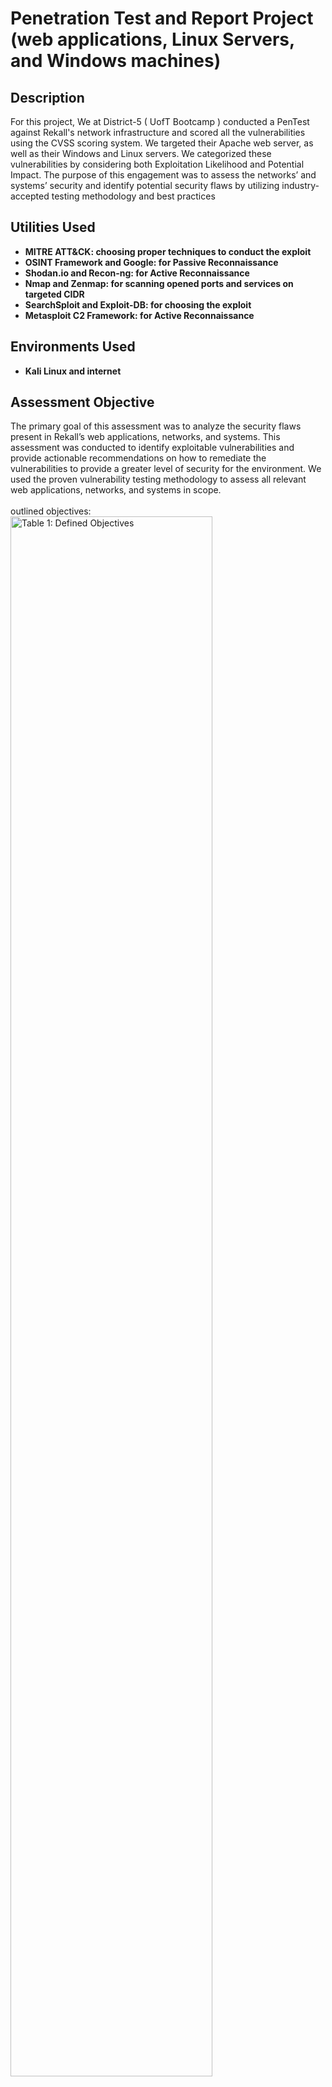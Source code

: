 <h1>Penetration Test and Report Project (web applications, Linux Servers, and Windows machines)


<h2>Description</h2>
For this project, We at District-5 ( UofT Bootcamp ) conducted a PenTest against Rekall's network infrastructure and scored all the vulnerabilities using the CVSS scoring system. We targeted their Apache web server, as well as their Windows and Linux servers. We categorized these vulnerabilities by considering both Exploitation Likelihood and Potential Impact. The purpose of this engagement was to assess the networks’ and systems’ security and identify potential security flaws by utilizing industry-accepted
testing methodology and best practices  


<h2>Utilities Used</h2>

- <b>MITRE ATT&CK: choosing proper techniques to conduct the exploit</b> 
- <b>OSINT Framework and Google: for Passive Reconnaissance</b>
- <b>Shodan.io and Recon-ng: for Active Reconnaissance</b>
- <b>Nmap and Zenmap: for scanning opened ports and services on targeted CIDR</b>
- <b>SearchSploit and Exploit-DB: for choosing the exploit</b>
- <b>Metasploit C2 Framework: for Active Reconnaissance</b>
  
<h2>Environments Used </h2>

- <b>Kali Linux and internet</b> 

<h2>Assessment Objective</h2>
The primary goal of this assessment was to analyze the security flaws present in Rekall’s
web applications, networks, and systems. This assessment was conducted to identify exploitable
vulnerabilities and provide actionable recommendations on how to remediate the vulnerabilities to
provide a greater level of security for the environment.
We used the proven vulnerability testing methodology to assess all relevant web applications,
networks, and systems in scope.
<br />
<br />
outlined objectives:
<br />
<img src="https://i.imgur.com/4nbUBI8.png" height="80%" width="80%" alt="Table 1: Defined Objectives"/>
<br />
<br />
<br />
<br />
<h2>Penetration Testing Methodology</h2>

<p align="center">
  
📜Reconnaissance: 
<br />
<br />
The internal team did assessments by checking for any passive (open source) data through leveraging OSINT platform and Google. And the Active Recon has been conducted by using tools
such as Zenmap, Shodan.io, and Recon-ng. We opted out this step since UofT Bootcamp provided us for all the necessary information- this was an example of "White Box" PenTest.
<img src="https://i.imgur.com/dCEpYeF.png" height="80%" width="80%" />
<br />
<br />
📜Identification of Vulnerabilities and Services: <br/>
<br />
Weused custom, private, and public tools such as Metasploit, hashcat, and Nmap to gain perspective
of the network security from a hacker’s point of view. These methods provide Rekall with an
understanding of the risks that threaten its information, and also the strengths and weaknesses of
the current controls protecting those systems. The results were achieved by mapping the network
architecture, identifying hosts and services, enumerating network and system-level vulnerabilities,
attempting to discover unexpected hosts within the environment, and eliminating false positives that
might have arisen from scanning.
<br />
<br />
📜Vulnerability Exploitation: <br/>
<br />
My normal process was to both manually test each identified vulnerability and use automated tools to
exploit these issues. Exploitation of a vulnerability was defined as any action we performed that gave me
unauthorized access to the system or the sensitive data.<br />
<br />
📜Reporting: <br/>
<br />
Once exploitation is completed and the assessors have completed their objectives, or have done
everything possible within the allotted time, the assessment team writes the report, which is the final
deliverable to the customer.<br />
<br />
📜Scope: <br/>
<br />
Prior to any assessment activities, Rekall and the assessment team will identify targeted systems
with a defined range or list of network IP addresses. 
In-scope and excluded IP addresses and ranges are listed below.
<br />
<br />

Prior to any assessment activities, Rekall and the assessment team will identify targeted systems
with a defined range or list of network IP addresses. The assessment team will work directly with the
Rekall POC to determine which network ranges are in-scope for the scheduled assessment.
It is Rekall’s responsibility to ensure that IP addresses identified as in-scope are actually controlled
by Rekall and are hosted in Rekall-owned facilities (i.e., are not hosted by an external organization).
In-scope and excluded IP addresses and ranges are listed below.
<br />
<br />
📜Grading Methodology: 
<br />
<br />
Each finding was classified according to its severity, reflecting the risk each such vulnerability may
pose to the business processes implemented by the application, based on the following criteria:
Critical: Immediate threat to key business processes.
<br />
- High: Indirect threat to key business processes/threat to secondary business processes.
<br />

- Medium: Indirect or partial threat to business processes.
<br />

- Low: No direct threat exists; vulnerability may be leveraged with other vulnerabilities.
<br />

- Informational: No threat; however, it is data that may be used in a future attack.
<br />
✒️As the following grid shows, each threat is assessed in terms of both its potential impact on the
business and the likelihood of exploitation:<br />
👌<img src="https://i.imgur.com/3UgBNed.png" height="80%" width="80%" />
<br />
<br />
📜Summary of Strengths: <br/>
<br />
Inspite of several vulnerabilities, I also recognized
several strengths within Rekall’s environment. These positives highlight the effective countermeasures
and defenses that successfully prevented, detected, or denied an attack technique or tactic from
occurring.
<br />
<br />

- DDOS mitigation strategy in place to improve network availability

- Some input fields in the web application were well-secured against basic XSS attacks and
required thorough testing to identify any vulnerabilities.

- Attempts to perform SQL injections on the web page were unsuccessful.

- Certain areas of the web application had basic security measures in place, which made it more
challenging to successfully execute exploits such as Local File Inclusion and, in some cases,
XSS scripting.

- A number of input fields in the web application had appropriate input validation measures in
place.

- Network architecture mapping mitigates open source data penetrations

- Penetration testing measure instituted to improve posture
<br />
<br />
📜Summary of Weaknesses: <br/>
<br />
We successfully found several critical vulnerabilities that should be immediately addressed in order to
prevent an adversary from compromising the network. These findings are not specific to a software
version but are more general and systemic vulnerabilities.
<br />
<br />

- Open ports allow for enumeration and unauthorized access : Basic nmap scans revealed several
open ports throughout Rekall’s network, which could potentially expose vulnerabilities.

- Credentials available upon investigation i.e. IP LOOKUP & Insecure storage of credentials - i.e.
HTML source code : Sensitive data was exposed on both Linux and Windows machines, making
important information easily accessible to threat actors who may have compromised the system.

- It is essential to have robust security measures in place to prevent unauthorized access to
systems. This includes implementing strong passwords and multi-factor authentication
improvements are recommended, including implementation of 2FA.

- Using Kiwi, attackers were able to retrieve several important users’ credentials and crack their
passwords.

- Open source intelligence tools can reveal information such as ‘WHOIS’ data, which adversaries
can use to scan the network further and identify vulnerabilities.

- Vulnerabilities to XSS and SQL injections found : The web application is susceptible to various
attacks, including XSS scripting, Local File Inclusion, and Command Injection. These
vulnerabilities can allow a threat actor to access sensitive data easily. Additionally, the web
application has the potential to store malicious scripts uploaded by attackers on Rekall’s servers.

- The Windows and Linux machines had several old vulnerabilities, including Shellshock, SLMail
pop3d, and Apache Tomcat Remote Code Execution.
<br />
<br />
📜Executive Summary of Findings: <br/>
<br />
District_5 was engaged to perform penetration testing for Rekall and report findings. District_5 was able
to identify several vulnerabilities which include critical vulnerabilities which have a potential to have a
negative impact on the operations and reputation of Rekall.
The penetration testing was performed in three stages, Web Applications, Linux environment and then
Microsoft environment.
During the assessment of the web applications, it was discovered that there are vulnerabilities to XSS
reflection, local file inclusion, XSS stored vulnerability, command injection and SQL injection
vulnerabilities.
<br />
<br />

- Exposed open-source data

OSINT techniques reveal open source data is exposed. Additionally, login credentials are insecure, and
stored in HTML source code. Efforts were able to discover the ‘WHOIS’ information for ‘totalrekall.xyz’
using Open Source Intelligence Tools (OSINT). This information helped us with our testing by providing
the IP Address of our target website.

- Reflected XSS Exploit (Flags 1, 2, 3, 5)

Efforts focused on finding vulnerabilities in Rekall’s web application that could be exploited. Attempting to
find any XSS vulnerabilities, resulting in the successful implementation of a reflected XSS script on the
‘Welcome’ page, which created an alert.

Next, we searched for more reflected XSS scripts that could work across different pages on
the web application. Our efforts discovered that our exploit was also successful on the ‘VR Planner’ web page.

Another XSS vulnerability was found in the ‘comments’ page/section. This vulnerability is particularly
dangerous since a malicious actor could store harmful content on the host server.

- Local File Inclusion Exploit: (Flag 6)
  
Efforts were made to find a sensitive data exposure on the ‘Login.php’ page. The page source contained
the username and password of a user with valid credentials, which allowed us to log in.

- Sensitive data exposure exploit. (Flag 8)

Testing discovered a vulnerability on the ‘networking.php’ page. The webpage contained text revealing
the existence of a ‘vendors.txt’ file that contained a list of Rekall’s top-secret networking tools. Further
investigation revealed a command injection vulnerability in the ‘DNS Check’ tool. We were able to exploit
this vulnerability to access the contents of the ‘vendors.txt’ file.

- Command injection exploit (Flag 10)
  
District_5 was able to exploit another field called ‘MX Record Checker’ located just below the ‘DNS
Check’ field. Although this field had better protections against basic attacks, it was still compromised
relatively quickly.

- Command Injection exploit (Flag 11)

Server 127.0.0.11 Address 127.0.0.11 #53 Non-authoritative answer:
www.splunk.com canonical name = splunk.com edgekey.net. www.splunk.com.edgekey.net canonical
name = e25346.a.akamaledge.net
Authoritative answers can be found from: Congrats, flag 11 is opshdkasy78s

✒️ During our day two efforts during our reconnaissance, we ran a Zenmap map scan against the target IP
address along with the subnet /24 to scan across 256 host machines. However, we found that several
hosts were excluded from our scan. To address this, we ran another Zenmap scan with the options -A to
run an aggressive scan against the target IP. Through this scan, we discovered a host machine running
Drupal located at 192.168.13.13, along with other host machines.

- Exposed open source data (insert nmap-T4-A-v 192.168.13.13) confirm IP
  
© 2022 Trilogy Education Services, a 2U, Inc. brand. All Rights Reserved. 10
Rekall Corp Penetration Test Report
Nessus scans were run for one of the host machines (192.168.13.12) found during our Zenmap scan and
discovered a critical vulnerability for Apache Struts.
Using Metasploit to search for vulnerabilities to exploit on the target machine (192.168.13.10), referring to
the Zenmap scan was done earlier. After testing several exploits, we discovered an ‘Apache Tomcat Remote
Code Execution Vulnerability (CVE-2017-12617) and successfully exploited it to gain a Meterpreter
session.
<br />
<br />
<h2>Summary Vulnerability Overview</h2>
<br />
<br />
<img src="https://i.imgur.com/wZjPyfZ.png" height="80%" width="80%" />
<br />
<br />
<h2>The following summary tables represent an overview of the assessment findings for this penetration
test:</h2>
<br />
<br />
<img src="https://i.imgur.com/RGGkg4R.png" height="80%" width="80%" />
<br />
<h1>Vulnerability Findings:</h1>
<br />
<br />
<h2>⬇️⬇️⬇️ Web App Vulnerabilities</h2>
<br />
<br />
<img src="https://i.imgur.com/KI9Gbnv.png" height="80%" width="80%" />
<br />
<br />
<img src="https://i.imgur.com/tC0njG6.png" height="80%" width="80%" />
<br />
<br />
<img src="https://i.imgur.com/GNZ2e5C.png" height="80%" width="80%" />
<img src="https://i.imgur.com/mMQ3EkB.png" height="80%" width="80%" />
<br />
<br />
<img src="https://i.imgur.com/unnDKsP.png" height="80%" width="80%" />
<br />
<br />
<img src="https://i.imgur.com/GL3T7GY.png" height="80%" width="80%" />
<br />
<br />
<img src="https://i.imgur.com/KE6LpLC.png" height="80%" width="80%" />
<br />
<br />
<img src="https://i.imgur.com/VOJAhSV.png" height="80%" width="80%" />
<br />
<br />
<img src="https://i.imgur.com/iVjI3C0.png" height="80%" width="80%" />
<br />
<br />
<img src="https://i.imgur.com/Yq0uv4w.png" height="80%" width="80%" />
<br />
<br />
<img src="https://i.imgur.com/CR6eGDe.png" height="80%" width="80%" />
<br />
<br />
<img src="https://i.imgur.com/hBtuhgK.png" height="80%" width="80%" />
<br />
<br />
<img src="https://i.imgur.com/e87RWHS.png" height="80%" width="80%" />
<br />
<br />
<img src="https://i.imgur.com/Rn6a0V4.png" height="80%" width="80%" />
<br />
<br />
<img src="https://i.imgur.com/dxGC2XQ.png" height="80%" width="80%" />
<br />
<br />
<img src="https://i.imgur.com/fmWpbxe.png" height="80%" width="80%" />
<br />
<br />
<h2>⬇️⬇️⬇️ Vulnerability Findings Linux OS</h2>
<br />
<br />
<img src="https://i.imgur.com/oQtOncO.png" height="80%" width="80%" />
<img src="https://i.imgur.com/egNFIdh.png" height="80%" width="80%" />
<br />
<br />
<img src="https://i.imgur.com/ozra6fg.png" height="80%" width="80%" />
<br />
<br />
<img src="https://i.imgur.com/g821eKP.png" height="80%" width="80%" />
<br />
<br />
<img src="https://i.imgur.com/fFtLGGa.png" height="80%" width="80%" />
<br />
<br />
<img src="https://i.imgur.com/ARdQ810.png" height="80%" width="80%" />
<br />
<br />
<img src="https://i.imgur.com/e09irRL.png" height="80%" width="80%" />
<br />
<br />
<img src="https://i.imgur.com/6DxDTkq.png" height="80%" width="80%" />
<img src="https://i.imgur.com/QFiNrTK.png" height="80%" width="80%" />
<img src="https://i.imgur.com/74KTMpE.png" height="80%" width="80%" />
<img src="https://i.imgur.com/TCLOeab.png" height="80%" width="80%" />
<img src="https://i.imgur.com/eMRHktX.png" height="80%" width="80%" />
<br />
<br />
<img src="https://i.imgur.com/uQAxNda.png" height="80%" width="80%" />
<img src="https://i.imgur.com/MVj9vRJ.png" height="80%" width="80%" />
<img src="" height="80%" width="80%" />
<br />
<br />
<img src="https://i.imgur.com/I86pyJY.png" height="80%" width="80%" />
<img src="https://i.imgur.com/cTTiTmB.png" height="80%" width="80%" />
<br />
<br />
<img src="https://i.imgur.com/VDrQCsM.png" height="80%" width="80%" />
<br />
<br />
<img src="https://i.imgur.com/XyM6bAU.png" height="80%" width="80%" />
<img src="https://i.imgur.com/6PGtulX.png" height="80%" width="80%" />
<br />
<br />
<img src="https://i.imgur.com/9Rp9bsH.png" height="80%" width="80%" />
<br />
<br />
<h2>⬇️⬇️⬇️ Vulnerability Findings Windows OS</h2>
<br />
<br />


</p>

<!--
 ```diff
- text in red
+ text in green
! text in orange
# text in gray
@@ text in purple (and bold)@@
```
--!>
